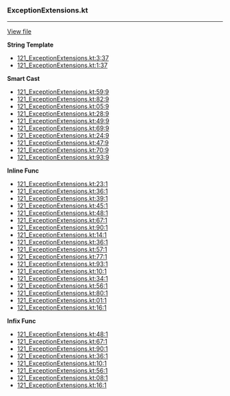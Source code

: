 ### ExceptionExtensions.kt
---
[View file](files/121_ExceptionExtensions.kt)

**String Template**

 - [121_ExceptionExtensions.kt:3:37](files/121_ExceptionExtensions.kt#L3:)
 - [121_ExceptionExtensions.kt:1:37](files/121_ExceptionExtensions.kt#L1:)

**Smart Cast**

 - [121_ExceptionExtensions.kt:59:9](files/121_ExceptionExtensions.kt#L59)
 - [121_ExceptionExtensions.kt:82:9](files/121_ExceptionExtensions.kt#L82)
 - [121_ExceptionExtensions.kt:05:9](files/121_ExceptionExtensions.kt#L05)
 - [121_ExceptionExtensions.kt:28:9](files/121_ExceptionExtensions.kt#L28)
 - [121_ExceptionExtensions.kt:49:9](files/121_ExceptionExtensions.kt#L49)
 - [121_ExceptionExtensions.kt:69:9](files/121_ExceptionExtensions.kt#L69)
 - [121_ExceptionExtensions.kt:24:9](files/121_ExceptionExtensions.kt#L24)
 - [121_ExceptionExtensions.kt:47:9](files/121_ExceptionExtensions.kt#L47)
 - [121_ExceptionExtensions.kt:70:9](files/121_ExceptionExtensions.kt#L70)
 - [121_ExceptionExtensions.kt:93:9](files/121_ExceptionExtensions.kt#L93)

**Inline Func**

 - [121_ExceptionExtensions.kt:23:1](files/121_ExceptionExtensions.kt#L23)
 - [121_ExceptionExtensions.kt:36:1](files/121_ExceptionExtensions.kt#L36)
 - [121_ExceptionExtensions.kt:39:1](files/121_ExceptionExtensions.kt#L39)
 - [121_ExceptionExtensions.kt:45:1](files/121_ExceptionExtensions.kt#L45)
 - [121_ExceptionExtensions.kt:48:1](files/121_ExceptionExtensions.kt#L48)
 - [121_ExceptionExtensions.kt:67:1](files/121_ExceptionExtensions.kt#L67)
 - [121_ExceptionExtensions.kt:90:1](files/121_ExceptionExtensions.kt#L90)
 - [121_ExceptionExtensions.kt:14:1](files/121_ExceptionExtensions.kt#L14)
 - [121_ExceptionExtensions.kt:36:1](files/121_ExceptionExtensions.kt#L36)
 - [121_ExceptionExtensions.kt:57:1](files/121_ExceptionExtensions.kt#L57)
 - [121_ExceptionExtensions.kt:77:1](files/121_ExceptionExtensions.kt#L77)
 - [121_ExceptionExtensions.kt:93:1](files/121_ExceptionExtensions.kt#L93)
 - [121_ExceptionExtensions.kt:10:1](files/121_ExceptionExtensions.kt#L10)
 - [121_ExceptionExtensions.kt:34:1](files/121_ExceptionExtensions.kt#L34)
 - [121_ExceptionExtensions.kt:56:1](files/121_ExceptionExtensions.kt#L56)
 - [121_ExceptionExtensions.kt:80:1](files/121_ExceptionExtensions.kt#L80)
 - [121_ExceptionExtensions.kt:01:1](files/121_ExceptionExtensions.kt#L01)
 - [121_ExceptionExtensions.kt:16:1](files/121_ExceptionExtensions.kt#L16)

**Infix Func**

 - [121_ExceptionExtensions.kt:48:1](files/121_ExceptionExtensions.kt#L48)
 - [121_ExceptionExtensions.kt:67:1](files/121_ExceptionExtensions.kt#L67)
 - [121_ExceptionExtensions.kt:90:1](files/121_ExceptionExtensions.kt#L90)
 - [121_ExceptionExtensions.kt:36:1](files/121_ExceptionExtensions.kt#L36)
 - [121_ExceptionExtensions.kt:10:1](files/121_ExceptionExtensions.kt#L10)
 - [121_ExceptionExtensions.kt:56:1](files/121_ExceptionExtensions.kt#L56)
 - [121_ExceptionExtensions.kt:08:1](files/121_ExceptionExtensions.kt#L08)
 - [121_ExceptionExtensions.kt:16:1](files/121_ExceptionExtensions.kt#L16)
